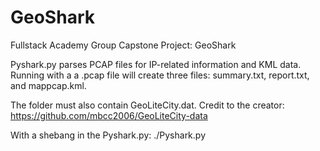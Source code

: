 # GeoShark
Fullstack Academy Group Capstone Project: GeoShark

Pyshark.py parses PCAP files for IP-related information and KML data. 
Running with a a .pcap file will create three files: summary.txt, report.txt, and mappcap.kml. 

The folder must also contain GeoLiteCity.dat. Credit to the creator: https://github.com/mbcc2006/GeoLiteCity-data

With a shebang in the Pyshark.py:
./Pyshark.py <instert packet capture file>
